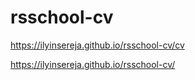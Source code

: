 # rsschool-cv
https://ilyinsereja.github.io/rsschool-cv/cv

https://ilyinsereja.github.io/rsschool-cv/
